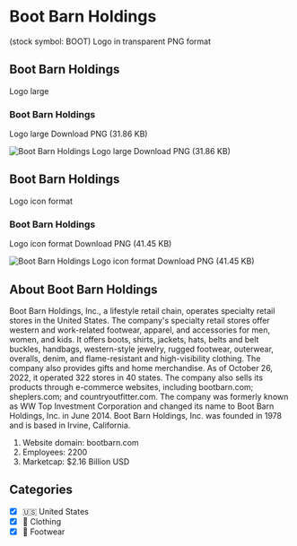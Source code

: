 # Boot Barn Holdings
 (stock symbol: BOOT) Logo in transparent PNG format

## Boot Barn Holdings
 Logo large

### Boot Barn Holdings
 Logo large Download PNG (31.86 KB)

![Boot Barn Holdings
 Logo large Download PNG (31.86 KB)](/img/orig/BOOT_BIG-14c3709e.png)

## Boot Barn Holdings
 Logo icon format

### Boot Barn Holdings
 Logo icon format Download PNG (41.45 KB)

![Boot Barn Holdings
 Logo icon format Download PNG (41.45 KB)](/img/orig/BOOT-5db049c3.png)

## About Boot Barn Holdings


Boot Barn Holdings, Inc., a lifestyle retail chain, operates specialty retail stores in the United States. The company's specialty retail stores offer western and work-related footwear, apparel, and accessories for men, women, and kids. It offers boots, shirts, jackets, hats, belts and belt buckles, handbags, western-style jewelry, rugged footwear, outerwear, overalls, denim, and flame-resistant and high-visibility clothing. The company also provides gifts and home merchandise. As of October 26, 2022, it operated 322 stores in 40 states. The company also sells its products through e-commerce websites, including bootbarn.com; sheplers.com; and countryoutfitter.com. The company was formerly known as WW Top Investment Corporation and changed its name to Boot Barn Holdings, Inc. in June 2014. Boot Barn Holdings, Inc. was founded in 1978 and is based in Irvine, California.

1. Website domain: bootbarn.com
2. Employees: 2200
3. Marketcap: $2.16 Billion USD


## Categories
- [x] 🇺🇸 United States
- [x] 👚 Clothing
- [x] 👟 Footwear
